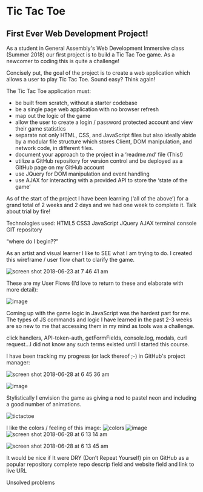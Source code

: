 # Tic Tac Toe
## First Ever Web Development Project! 

As a student in General Assembly's Web Development Immersive class (Summer 2018) our first project is to build a Tic Tac Toe game. As a newcomer to coding this is quite a challenge!

Concisely put, the goal of the project is to create a web application which allows a user to play Tic Tac Toe. Sound easy? Think again!

The Tic Tac Toe application must:

- be built from scratch, without a starter codebase
- be a single page web application with no browser refresh
- map out the logic of the game
- allow the user to create a login / password protected account and view their game statistics
- separate not only HTML, CSS, and JavaScript files but also ideally abide by a modular file structure which stores Client, DOM manipulation, and network code, in different files. 
- document your approach to the project in a ‘readme.md’ file (This!)
- utilize a GitHub repository for version control and be deployed as a GitHub page on my GitHub account
- use JQuery for DOM manipulation and event handling
- use AJAX for interacting with a provided API to store the ‘state of the game’

As of the start of the project I have been learning (‘all of the above’) for a grand total of 2 weeks and 2 days and we had one week to complete it. Talk about trial by fire!

Technologies used:
HTML5
CSS3
JavaScript
JQuery
AJAX
terminal console
GIT repository

“where do I begin??”

As an artist and visual learner I like to SEE what I am trying to do.  I created this wireframe / user flow chart to clarify the game.

![screen shot 2018-06-23 at 7 46 41 am](https://user-images.githubusercontent.com/39502188/42028149-80622126-7a99-11e8-9f16-1524749f5490.jpg)

These are my User Flows (I’d love to return to these and elaborate with more detail):

![image](https://user-images.githubusercontent.com/39502188/42024296-d1f6e68e-7a8f-11e8-84b9-f90063edf6cc.png)


Coming up with the game logic in JavaScript was the hardest part for me.  The types of JS commands and logic I have learned in the past 2-3 weeks are so new to me that accessing them in my mind as tools was a challenge.

click handlers, API-token-auth, getFormFields, console.log, modals, curl request…I did not know any such terms existed until I started this course.

I have been tracking my progress (or lack thereof ;-\) in GitHub's project manager:

![screen shot 2018-06-28 at 6 45 36 am](https://user-images.githubusercontent.com/39502188/42029926-1c2cd736-7a9f-11e8-86ba-bfa07631afdd.jpg)

![image](https://user-images.githubusercontent.com/39502188/42032489-b59f7e3e-7aa7-11e8-8585-317d3de20e86.png)

Stylistically I envision the game as giving a nod to pastel neon and including a good number of animations.


![tictactoe](https://user-images.githubusercontent.com/39502188/42032736-9191bfb0-7aa8-11e8-8631-6487e00b0030.jpg)

I like the colors / feeling of this image:
![colors](https://user-images.githubusercontent.com/39502188/42030270-3a78037c-7aa0-11e8-8d6a-a2e94accb4c7.jpg)
![image](https://user-images.githubusercontent.com/39502188/42032801-bdac0236-7aa8-11e8-8094-f0cc3b507445.png)
![screen shot 2018-06-28 at 6 13 14 am](https://user-images.githubusercontent.com/39502188/42028533-8431956a-7a9a-11e8-8ee1-2a51db0de0ff.jpg)

![screen shot 2018-06-28 at 6 13 45 am](https://user-images.githubusercontent.com/39502188/42028530-81a12c98-7a9a-11e8-9e76-5256a3ff183a.jpg)

It would be nice if
It were DRY (Don’t Repeat Yourself)
pin on GitHub as a popular repository
complete repo descrip field and website field and link to live URL 

Unsolved problems
